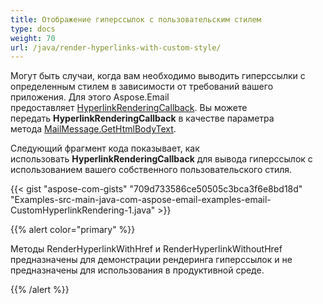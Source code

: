 ```yaml
---  
title: Отображение гиперссылок с пользовательским стилем  
type: docs  
weight: 70  
url: /java/render-hyperlinks-with-custom-style/  
---  
```

  
Могут быть случаи, когда вам необходимо выводить гиперссылки с определенным стилем в зависимости от требований вашего приложения. Для этого Aspose.Email предоставляет [HyperlinkRenderingCallback](https://reference.aspose.com/email/java/com.aspose.email/hyperlinkrenderingcallback/). Вы можете передать **HyperlinkRenderingCallback** в качестве параметра метода [MailMessage.GetHtmlBodyText](https://reference.aspose.com/email/java/com.aspose.email/mailmessage/#getHtmlBodyText--).  
  
Следующий фрагмент кода показывает, как использовать **HyperlinkRenderingCallback** для вывода гиперссылок с использованием вашего собственного пользовательского стиля.  
  
{{< gist "aspose-com-gists" "709d733586ce50505c3bca3f6e8bd18d" "Examples-src-main-java-com-aspose-email-examples-email-CustomHyperlinkRendering-1.java" >}}  
  
{{% alert color="primary" %}}  
  
Методы RenderHyperlinkWithHref и RenderHyperlinkWithoutHref предназначены для демонстрации рендеринга гиперссылок и не предназначены для использования в продуктивной среде.  
  
{{% /alert %}}  